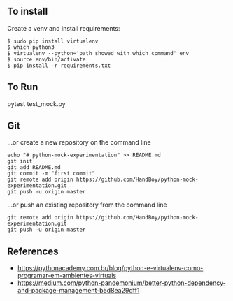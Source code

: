 ## To install

Create a venv and install requirements:
``` shell
$ sudo pip install virtualenv
$ which python3
$ virtualenv --python='path showed with which command' env
$ source env/bin/activate
$ pip install -r requirements.txt

```


## To Run  
pytest test_mock.py


## Git

…or create a new repository on the command line
``` shell
echo "# python-mock-experimentation" >> README.md
git init
git add README.md
git commit -m "first commit"
git remote add origin https://github.com/HandBoy/python-mock-experimentation.git
git push -u origin master
```   

…or push an existing repository from the command line
``` shell
git remote add origin https://github.com/HandBoy/python-mock-experimentation.git
git push -u origin master
```



## References
- https://pythonacademy.com.br/blog/python-e-virtualenv-como-programar-em-ambientes-virtuais
- https://medium.com/python-pandemonium/better-python-dependency-and-package-management-b5d8ea29dff1

